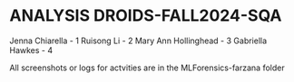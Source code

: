 # ANALYSIS DROIDS-FALL2024-SQA

Jenna Chiarella - 1
Ruisong Li - 2
Mary Ann Hollinghead - 3
Gabriella Hawkes - 4

All screenshots or logs for actvities are in the MLForensics-farzana folder
